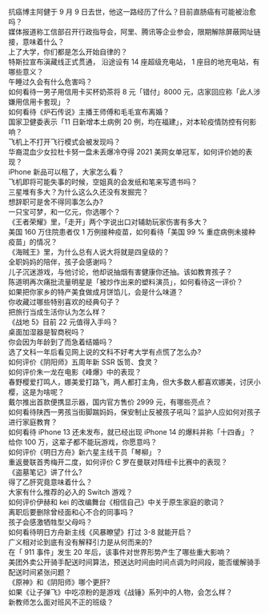 抗癌博主阿健于 9 月 9 日去世，他这一路经历了什么？目前直肠癌有可能被治愈吗？  
媒体报道称工信部召开行政指导会，阿里、腾讯等企业参会，限期解除屏蔽网址链接，意味着什么？  
上了大学，你们都是怎么开始自律的？  
特斯拉宣布滇藏线正式贯通， 沿途设有 14 座超级充电站， 1 座目的地充电站，有哪些意义？  
午睡过久会有什么危害吗？  
如何看待一男子用信用卡买杯奶茶将 8 元「错付」8000 元，店家回应称「此人涉嫌用信用卡套现」？  
如何看待《炉石传说》主播王师傅和毛毛宣布离婚？  
国家卫健委表示「11 日新增本土病例 20 例，均在福建」，对本轮疫情防控有何影响？  
飞机上不打开飞行模式会被发现吗？  
华裔混血少女拉杜卡努一盘未丢爆冷夺得 2021 美网女单冠军，如何评价她的表现？  
iPhone 新品可以租了，大家怎么看？  
飞机即将可能失事的时候，空姐真的会发纸和笔来写遗书吗？  
三星堆有多大？为什么这么久还没有发掘完？  
想辞职可是舍不得同事怎么办?  
一只宝可梦，和一亿元，你选哪个？  
《王者荣耀》里，「走开」两个字说出口对辅助玩家伤害有多大？  
美国 160 万住院患者仅 1 万例接种疫苗，如何看待「美国 99 % 重症病例未接种疫苗」的情况？  
《海贼王》里，为什么总有人说大将就是四皇级的？  
全职妈妈的陪伴，孩子会感谢吗？  
儿子沉迷游戏，与他讨论，他却说抽烟有害健康你还抽。该如教育孩子？  
陈道明再次痛批流量明星是「被炒作出来的塑料演员」，如何看待这一评价？  
如果把你家乡的特产美食做成月饼馅儿，会是什么味道？  
你收藏过哪些特别喜欢的经典句子？  
把旅行当成生活你认为怎么样？  
《战地 5》目前 22 元值得入手吗？  
桌面加湿器是智商税吗？  
你会因为年龄到了而急着结婚吗？  
选了文科一年后看见网上说的文科不好考大学有点慌了怎么办?  
如何评价《阴阳师》五周年新 SSR 饭笥、食灵？  
如何评价朱一龙在电影《峰爆》中的表现？  
春野樱爱打鸣人，娜美爱打路飞，两人都打主角，但大多数人都喜欢娜美，讨厌小樱，这是为啥呢？  
戴尔推出首款便携显示器，国内官方售价 2999 元，有哪些亮点？  
如何看待陕西一男孩当街脚踹妈妈，保安制止反被孩子吼叫？监护人应如何对孩子进行家庭教育？  
如何看待 iPhone 13 还未发布，就已经出现 iPhone 14 的爆料并称「十四香」？  
给你 100 万，这辈子都不能玩游戏，你愿意吗？  
如何评价《明日方舟》新六星主线干员「琴柳」？  
重返曼联首秀梅开二度，如何评价 C 罗在曼联对阵纽卡比赛中的表现？  
《盗墓笔记》讲了什么?  
得了乙肝究竟意味着什么？  
大家有什么推荐的必入的 Switch 游戏？  
如何评价伊赫和 kei 的改编舞台《相信自己》中关于原生家庭的歌词？  
离职后要删除曾经面和心不合的同事吗？  
孩子会感激牺牲型父母吗？  
如何看待明日方舟新主线《风暴瞭望》打过 3-8 就能开启？  
广义相对论到底有没有解释引力是从何而来的?  
在「 911 事件」发生 20 年后，该事件对世界形势产生了哪些重大影响？  
美团外卖公开骑手配送时间算法，预送达时间由时间点调为时间段，能否缓解骑手配送时间紧张问题？  
《原神》和《阴阳师》哪个更肝?  
如果《让子弹飞》中吃凉粉的是游戏《战锤》系列中的人物，会怎么样？  
新教师怎么面对班风不正的班级？  
